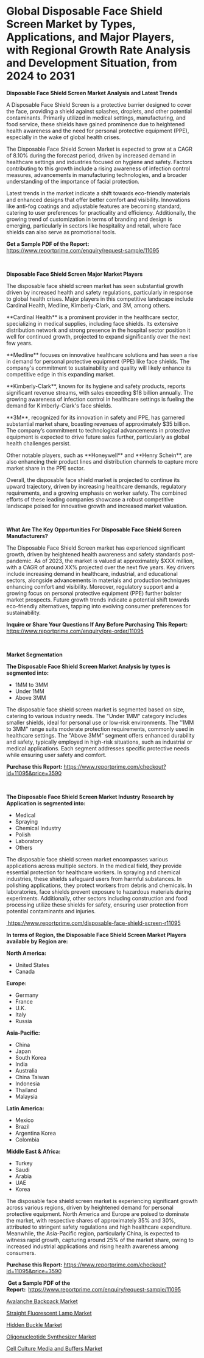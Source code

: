 <p><h1>Global Disposable Face Shield Screen Market by Types, Applications, and Major Players, with Regional Growth Rate Analysis and Development Situation, from 2024 to 2031</h1></p><p><strong>Disposable Face Shield Screen Market Analysis and Latest Trends</strong></p>
<p><p>A Disposable Face Shield Screen is a protective barrier designed to cover the face, providing a shield against splashes, droplets, and other potential contaminants. Primarily utilized in medical settings, manufacturing, and food service, these shields have gained prominence due to heightened health awareness and the need for personal protective equipment (PPE), especially in the wake of global health crises.</p><p>The Disposable Face Shield Screen Market is expected to grow at a CAGR of 8.10% during the forecast period, driven by increased demand in healthcare settings and industries focused on hygiene and safety. Factors contributing to this growth include a rising awareness of infection control measures, advancements in manufacturing technologies, and a broader understanding of the importance of facial protection.</p><p>Latest trends in the market indicate a shift towards eco-friendly materials and enhanced designs that offer better comfort and visibility. Innovations like anti-fog coatings and adjustable features are becoming standard, catering to user preferences for practicality and efficiency. Additionally, the growing trend of customization in terms of branding and design is emerging, particularly in sectors like hospitality and retail, where face shields can also serve as promotional tools.</p></p>
<p><strong>Get a Sample PDF of the Report:&nbsp;</strong> <a href="https://www.reportprime.com/enquiry/request-sample/11095?utm_campaign=57&utm_medium=2&utm_source=Github&utm_content=ia&utm_term=16112024&utm_id=disposable-face-shield-screen">https://www.reportprime.com/enquiry/request-sample/11095</a></p>
<p>&nbsp;</p>
<p><strong>Disposable Face Shield Screen Major Market Players</strong></p>
<p><p>The disposable face shield screen market has seen substantial growth driven by increased health and safety regulations, particularly in response to global health crises. Major players in this competitive landscape include Cardinal Health, Medline, Kimberly-Clark, and 3M, among others.</p><p>**Cardinal Health** is a prominent provider in the healthcare sector, specializing in medical supplies, including face shields. Its extensive distribution network and strong presence in the hospital sector position it well for continued growth, projected to expand significantly over the next few years. </p><p>**Medline** focuses on innovative healthcare solutions and has seen a rise in demand for personal protective equipment (PPE) like face shields. The company's commitment to sustainability and quality will likely enhance its competitive edge in this expanding market.</p><p>**Kimberly-Clark**, known for its hygiene and safety products, reports significant revenue streams, with sales exceeding $18 billion annually. The growing awareness of infection control in healthcare settings is fueling the demand for Kimberly-Clark's face shields.</p><p>**3M**, recognized for its innovation in safety and PPE, has garnered substantial market share, boasting revenues of approximately $35 billion. The company’s commitment to technological advancements in protective equipment is expected to drive future sales further, particularly as global health challenges persist.</p><p>Other notable players, such as **Honeywell** and **Henry Schein**, are also enhancing their product lines and distribution channels to capture more market share in the PPE sector. </p><p>Overall, the disposable face shield market is projected to continue its upward trajectory, driven by increasing healthcare demands, regulatory requirements, and a growing emphasis on worker safety. The combined efforts of these leading companies showcase a robust competitive landscape poised for innovative growth and increased market valuation.</p></p>
<p>&nbsp;</p>
<p><strong>What Are The Key Opportunities For Disposable Face Shield Screen Manufacturers?</strong></p>
<p><p>The Disposable Face Shield Screen market has experienced significant growth, driven by heightened health awareness and safety standards post-pandemic. As of 2023, the market is valued at approximately $XXX million, with a CAGR of around XX% projected over the next five years. Key drivers include increasing demand in healthcare, industrial, and educational sectors, alongside advancements in materials and production techniques enhancing comfort and visibility. Moreover, regulatory support and a growing focus on personal protective equipment (PPE) further bolster market prospects. Future growth trends indicate a potential shift towards eco-friendly alternatives, tapping into evolving consumer preferences for sustainability.</p></p>
<p><strong>Inquire or Share Your Questions If Any Before Purchasing This Report:</strong> <a href="https://www.reportprime.com/enquiry/pre-order/11095?utm_campaign=57&utm_medium=2&utm_source=Github&utm_content=ia&utm_term=16112024&utm_id=disposable-face-shield-screen">https://www.reportprime.com/enquiry/pre-order/11095</a></p>
<p>&nbsp;</p>
<p><strong>Market Segmentation</strong></p>
<p><strong>The Disposable Face Shield Screen Market Analysis by types is segmented into:</strong></p>
<p><ul><li>1MM to 3MM</li><li>Under 1MM</li><li>Above 3MM</li></ul></p>
<p><p>The disposable face shield screen market is segmented based on size, catering to various industry needs. The "Under 1MM" category includes smaller shields, ideal for personal use or low-risk environments. The "1MM to 3MM" range suits moderate protection requirements, commonly used in healthcare settings. The "Above 3MM" segment offers enhanced durability and safety, typically employed in high-risk situations, such as industrial or medical applications. Each segment addresses specific protective needs while ensuring user safety and comfort.</p></p>
<p><strong>Purchase this Report:&nbsp;</strong><a href="https://www.reportprime.com/checkout?id=11095&price=3590&utm_campaign=57&utm_medium=2&utm_source=Github&utm_content=ia&utm_term=16112024&utm_id=disposable-face-shield-screen">https://www.reportprime.com/checkout?id=11095&price=3590</a></p>
<p>&nbsp;</p>
<p><strong>The Disposable Face Shield Screen Market Industry Research by Application is segmented into:</strong></p>
<p><ul><li>Medical</li><li>Spraying</li><li>Chemical Industry</li><li>Polish</li><li>Laboratory</li><li>Others</li></ul></p>
<p><p>The disposable face shield screen market encompasses various applications across multiple sectors. In the medical field, they provide essential protection for healthcare workers. In spraying and chemical industries, these shields safeguard users from harmful substances. In polishing applications, they protect workers from debris and chemicals. In laboratories, face shields prevent exposure to hazardous materials during experiments. Additionally, other sectors including construction and food processing utilize these shields for safety, ensuring user protection from potential contaminants and injuries.</p></p>
<p><a href="https://www.reportprime.com/disposable-face-shield-screen-r11095?utm_campaign=57&utm_medium=2&utm_source=Github&utm_content=ia&utm_term=16112024&utm_id=disposable-face-shield-screen">&nbsp;https://www.reportprime.com/disposable-face-shield-screen-r11095</a></p>
<p><strong>In terms of Region, the Disposable Face Shield Screen Market Players available by Region are:</strong></p>
<p>
    <p> <strong> North America: </strong>
        <ul>
            <li>United States</li>
            <li>Canada</li>
        </ul>
        </p> 
    <p> <strong> Europe: </strong>
        <ul>
            <li>Germany</li>
            <li>France</li>
            <li>U.K.</li>
            <li>Italy</li>
            <li>Russia</li>
        </ul>
        </p> 
    <p> <strong> Asia-Pacific: </strong>
        <ul>
            <li>China</li>
            <li>Japan</li>
            <li>South Korea</li>
            <li>India</li>
            <li>Australia</li>
            <li>China Taiwan</li>
            <li>Indonesia</li>
            <li>Thailand</li>
            <li>Malaysia</li>
        </ul>
        </p> 
    <p> <strong> Latin America: </strong>
        <ul>
            <li>Mexico</li>
            <li>Brazil</li>
            <li>Argentina Korea</li>
            <li>Colombia</li>
        </ul>
        </p> 
    <p> <strong> Middle East & Africa: </strong>
        <ul>
            <li>Turkey</li>
            <li>Saudi</li>
            <li>Arabia</li>
            <li>UAE</li>
            <li>Korea</li>
        </ul>
    </p>
    </p>
<p><p>The disposable face shield screen market is experiencing significant growth across various regions, driven by heightened demand for personal protective equipment. North America and Europe are poised to dominate the market, with respective shares of approximately 35% and 30%, attributed to stringent safety regulations and high healthcare expenditure. Meanwhile, the Asia-Pacific region, particularly China, is expected to witness rapid growth, capturing around 25% of the market share, owing to increased industrial applications and rising health awareness among consumers.</p></p>
<p><strong>Purchase this Report: </strong><a href="https://www.reportprime.com/checkout?id=11095&price=3590&utm_campaign=57&utm_medium=2&utm_source=Github&utm_content=ia&utm_term=16112024&utm_id=disposable-face-shield-screen">https://www.reportprime.com/checkout?id=11095&price=3590</a></p>
<p>&nbsp;<strong>Get a Sample PDF of the Report:&nbsp;&nbsp;</strong><a href="https://www.reportprime.com/enquiry/request-sample/11095?utm_campaign=57&utm_medium=2&utm_source=Github&utm_content=ia&utm_term=16112024&utm_id=disposable-face-shield-screen">https://www.reportprime.com/enquiry/request-sample/11095</a></p>
<p><strong></strong></p>
<p><p><a href="https://www.linkedin.com/pulse/avalanche-backpack-market-trends-strategic-insights-2024--xi70f?utm_campaign=57&utm_medium=2&utm_source=Github&utm_content=ia&utm_term=16112024&utm_id=disposable-face-shield-screen">Avalanche Backpack Market</a></p><p><a href="https://issuu.com/reportprime-2/docs/straight-fluorescent-lamp-market-si_8a2dfcf312a4aa?utm_campaign=57&utm_medium=2&utm_source=Github&utm_content=ia&utm_term=16112024&utm_id=disposable-face-shield-screen">Straight Fluorescent Lamp Market</a></p><p><a href="https://issuu.com/reportprime-2/docs/hidden-buckle-market-size-2030.pptx_2c0cf1d83ea7a8?utm_campaign=57&utm_medium=2&utm_source=Github&utm_content=ia&utm_term=16112024&utm_id=disposable-face-shield-screen">Hidden Buckle Market</a></p><p><a href="https://github.com/bmorecock/Market-Research-Report-List-5/blob/main/oligonucleotide-synthesizer-market.md?utm_campaign=57&utm_medium=2&utm_source=Github&utm_content=ia&utm_term=16112024&utm_id=disposable-face-shield-screen">Oligonucleotide Synthesizer Market</a></p><p><a href="https://github.com/AshrafKhan865/Market-Research-Report-List-1/blob/main/cell-culture-media-and-buffers-market.md?utm_campaign=57&utm_medium=2&utm_source=Github&utm_content=ia&utm_term=16112024&utm_id=disposable-face-shield-screen">Cell Culture Media and Buffers Market</a></p></p>